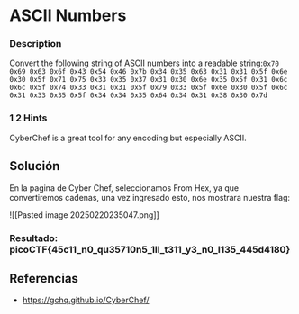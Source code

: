 # ASCII Numbers

### Description

Convert the following string of ASCII numbers into a readable string:`0x70 0x69 0x63 0x6f 0x43 0x54 0x46 0x7b 0x34 0x35 0x63 0x31 0x31 0x5f 0x6e 0x30 0x5f 0x71 0x75 0x33 0x35 0x37 0x31 0x30 0x6e 0x35 0x5f 0x31 0x6c 0x6c 0x5f 0x74 0x33 0x31 0x31 0x5f 0x79 0x33 0x5f 0x6e 0x30 0x5f 0x6c 0x31 0x33 0x35 0x5f 0x34 0x34 0x35 0x64 0x34 0x31 0x38 0x30 0x7d`

### 1 2 Hints 

CyberChef is a great tool for any encoding but especially ASCII.

## Solución

En la pagina de Cyber Chef, seleccionamos From Hex, ya que convertiremos cadenas, una vez ingresado esto, nos mostrara nuestra flag:

![[Pasted image 20250220235047.png]]

### Resultado: picoCTF{45c11_n0_qu35710n5_1ll_t311_y3_n0_l135_445d4180}

## Referencias
- https://gchq.github.io/CyberChef/